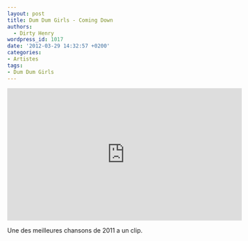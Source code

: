 ```yaml
---
layout: post
title: Dum Dum Girls - Coming Down
authors:
  - Dirty Henry
wordpress_id: 1017
date: '2012-03-29 14:32:57 +0200'
categories:
- Artistes
tags:
- Dum Dum Girls
---
```

<iframe width="540" height="304" src="http://www.youtube.com/embed/sZdbNMDH8hc" frameborder="0" allowfullscreen></iframe>

Une des meilleures chansons de 2011 a un clip.
